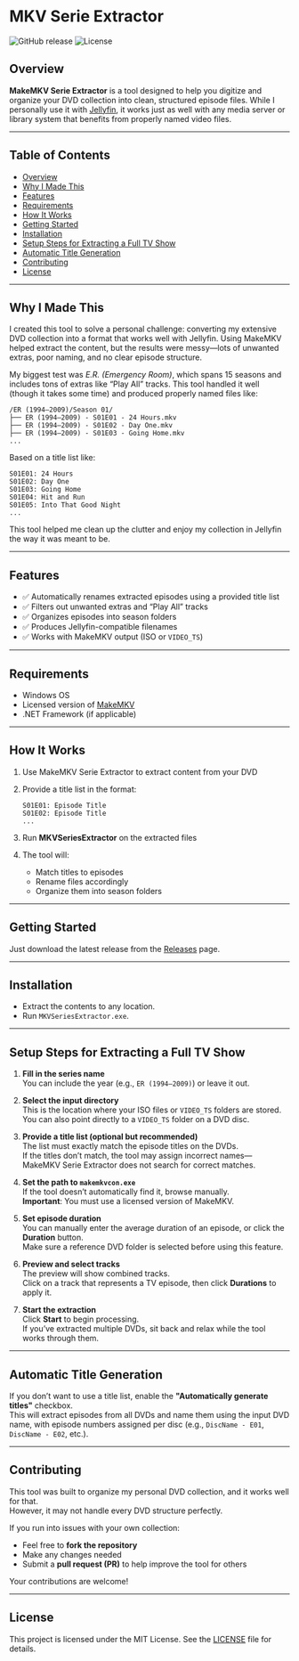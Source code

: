 # MKV Serie Extractor

![GitHub release](https://img.shields.io/github/v/release/MikedaSpike/MKVSeriesExtractor)
![License](https://img.shields.io/github/license/MikedaSpike/MKVSeriesExtractor)

## Overview

**MakeMKV Serie Extractor** is a tool designed to help you digitize and organize your DVD collection into clean, structured episode files. While I personally use it with [Jellyfin](https://jellyfin.org/), it works just as well with any media server or library system that benefits from properly named video files.

---

## Table of Contents

- [Overview](#overview)
- [Why I Made This](#why-i-made-this)
- [Features](#features)
- [Requirements](#requirements)
- [How It Works](#how-it-works)
- [Getting Started](#getting-started)
- [Installation](#installation)
- [Setup Steps for Extracting a Full TV Show](#setup-steps-for-extracting-a-full-tv-show)
- [Automatic Title Generation](#automatic-title-generation)
- [Contributing](#contributing)
- [License](#license)

---

## Why I Made This

I created this tool to solve a personal challenge: converting my extensive DVD collection into a format that works well with Jellyfin. Using MakeMKV helped extract the content, but the results were messy—lots of unwanted extras, poor naming, and no clear episode structure.

My biggest test was *E.R. (Emergency Room)*, which spans 15 seasons and includes tons of extras like “Play All” tracks. This tool handled it well (though it takes some time) and produced properly named files like:

```
/ER (1994–2009)/Season 01/
├── ER (1994–2009) - S01E01 - 24 Hours.mkv
├── ER (1994–2009) - S01E02 - Day One.mkv
├── ER (1994–2009) - S01E03 - Going Home.mkv
...
```

Based on a title list like:

```
S01E01: 24 Hours  
S01E02: Day One  
S01E03: Going Home  
S01E04: Hit and Run  
S01E05: Into That Good Night  
...
```

This tool helped me clean up the clutter and enjoy my collection in Jellyfin the way it was meant to be.

---

## Features

- ✅ Automatically renames extracted episodes using a provided title list  
- ✅ Filters out unwanted extras and “Play All” tracks  
- ✅ Organizes episodes into season folders  
- ✅ Produces Jellyfin-compatible filenames  
- ✅ Works with MakeMKV output (ISO or `VIDEO_TS`)

---

## Requirements

- Windows OS  
- Licensed version of [MakeMKV](https://www.makemkv.com/)  
- .NET Framework (if applicable)

---

## How It Works

1. Use MakeMKV Serie Extractor to extract content from your DVD  
2. Provide a title list in the format:

   ```
   S01E01: Episode Title  
   S01E02: Episode Title  
   ...
   ```

3. Run **MKVSeriesExtractor** on the extracted files  
4. The tool will:
   - Match titles to episodes  
   - Rename files accordingly  
   - Organize them into season folders

---

## Getting Started

Just download the latest release from the [Releases](https://github.com/MikeDaSpike/MKVSeriesExtractor/releases) page.

---

## Installation

- Extract the contents to any location.  
- Run `MKVSeriesExtractor.exe`.

---

## Setup Steps for Extracting a Full TV Show

1. **Fill in the series name**  
   You can include the year (e.g., `ER (1994–2009)`) or leave it out.

2. **Select the input directory**  
   This is the location where your ISO files or `VIDEO_TS` folders are stored.  
   You can also point directly to a `VIDEO_TS` folder on a DVD disc.

3. **Provide a title list (optional but recommended)**  
   The list must exactly match the episode titles on the DVDs.  
   If the titles don’t match, the tool may assign incorrect names—MakeMKV Serie Extractor does not search for correct matches.

4. **Set the path to `makemkvcon.exe`**  
   If the tool doesn’t automatically find it, browse manually.  
   **Important**: You must use a licensed version of MakeMKV.

5. **Set episode duration**  
   You can manually enter the average duration of an episode, or click the **Duration** button.  
   Make sure a reference DVD folder is selected before using this feature.

6. **Preview and select tracks**  
   The preview will show combined tracks.  
   Click on a track that represents a TV episode, then click **Durations** to apply it.

7. **Start the extraction**  
   Click **Start** to begin processing.  
   If you’ve extracted multiple DVDs, sit back and relax while the tool works through them.

---

## Automatic Title Generation

If you don’t want to use a title list, enable the **"Automatically generate titles"** checkbox.  
This will extract episodes from all DVDs and name them using the input DVD name, with episode numbers assigned per disc (e.g., `DiscName - E01`, `DiscName - E02`, etc.).

---

## Contributing

This tool was built to organize my personal DVD collection, and it works well for that.  
However, it may not handle every DVD structure perfectly.

If you run into issues with your own collection:

- Feel free to **fork the repository**  
- Make any changes needed  
- Submit a **pull request (PR)** to help improve the tool for others

Your contributions are welcome!

---

## License

This project is licensed under the MIT License. See the [LICENSE](LICENSE) file for details.


